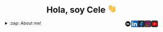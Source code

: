 
<h1 align="center">Hola, soy Cele  <img src="./wave.gif" width="30px"></h1>

<tabla alinear="derecha">
<tr>
<td>

[<img align="right" alt="Cele-Delgado | YouTube" width="22px" src="./youtube.png" />][youtube]
[<img align="right" alt="@___cele_ | Instagram" width="22px" src="./instagram.png" />][instagram]
[<img align="right" alt="Celeste-Delgado | Facebook" width="22px" src="./facebook.png" />][facebook]
[<img align="right" alt="Celeste-Delgado | Linkedin" width="22px" src="./descarga.png" />][linkedin]
[<img align="right" alt="Cele-Delgado | Behance" width="22px" src="./behance.png" />][behance]


</td>
</tr>
</tabla>

<details>
  <summary>:zap: About me!</summary>

### ✨ I’m Celeste Delgado

⚡ Developer Full Stack in training at UNLAM- National University of Matanza

📍 I am in transition of the computer engineering career

🤓 I have work experience in the area of computer crimes and investigations as an Argentine Federal Police Officer
 and today I study different languages to work in that area since it is my passion
   
👾 I'm very curious and that's why you start studying programming 
 
</detalles>

<br />

<h3 align="center"> <img src="./programming.png" width="25px" height="25px"> Languages and Tools</h3> 
<p align="center">
  

    
    <img src="https://img.shields.io/badge/OS-MacOS-informational?style=flat&logo=macos&logoColor=white&color=2bbc8a"/>
    <img src="https://img.shields.io/badge/OS-Windows-informational?style=flat&logo=windows&logoColor=white&color=2bbc8a"/>
    <img src="https://img.shields.io/badgeCode-JavaScript-informational?style=flat&logo=javascript&logoColor=white&color=2bbc8a"/>
    <img src="https://img.shields.io/badge/Code-C-informational?style=flat&logo=c&logoColor=white&color=2bbc8a"/>
    <img src="https://img.shields.io/badge/Code-C++-informational?style=flat&logo=c++&logoColor=white&color=2bbc8a"/>
    <img src="https://img.shields.io/badge/Code-HTML5-informational?style=flat&logo=html5&logoColor=white&color=2bbc8a"/>
    <img src="https://img.shields.io/badge/Tools-Git-informational?style=flat&logo=git&logoColor=white&color=2bbc8a"/>
    <img src="https://img.shields.io/badge/Tools-GitHub-informational?style=flat&logo=github&logoColor=white&color=2bbc8a"/>
    <img src="https://img.shields.io/badge/Tools-AutoCAD-informational?style=flat&logo=github&logoColor=white&color=2bbc8a"/>
    <img src="https://img.shields.io/badge/Tools-Adobe-Lightroom-informational?style=flat&logo=github&logoColor=white&color=2bbc8a"/>
    <img src="https://img.shields.io/badge/Tools-Adobe-Photoshop-informational?style=flat&logo=github&logoColor=white&color=2bbc8a"/>
    <img src="https://img.shields.io/badge/Tools-Illustrator-informational?style=flat&logo=github&logoColor=white&color=2bbc8a"/>
    <img src="https://img.shields.io/badge/Tools-Procreate-informational?style=flat&logo=github&logoColor=white&color=2bbc8a"/>
    <img src="https://img.shields.io/badge/Tools-Maya-informational?style=flat&logo=github&logoColor=white&color=2bbc8a"/>
    
    
</p>


---

<h3 align="left"><img src="./src/estadistica2.gif" width="25px" height="25px"> GitHub Stats </h3> DESCARGAR GIF DE ESTADISTICA

<div>
  <a href="https://github.com/mctechnology17">
  <img height="180em" src="https://github-readme-stats.vercel.app/api?username=CeleDelgado&show_icons=true&theme=radical&include_all_commits=true&count_private=true"/>
  <img height="180em" src="https://github-readme-stats.vercel.app/api/top-langs/?username=CeleDelgado&layout=compact&langs_count=7&theme=radical"/>
</div> 

![Animación de serpiente](https://github.com/mctechnology17/mctechnology17/blob/output/github-contribution-grid-snake.svg)



                                                                                                                                                   
[youtube]: https://www.youtube.com/c/Cele-Delgado
[instagram]: https://www.instagram.com/___cele_/
[facebook]: https://www.facebook.com/Celeste-Delgado
[linkedin]: https://www.linkedin.com/in/celeste-delgado
[behance]: https://www.behance.net/celedelgado



